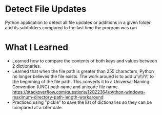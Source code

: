 # Detect File Updates
Python application to detect all file updates or additions in a given folder and its subfolders compared to the last time the program was run

# What I Learned
* Learned how to compare the contents of both keys and values between 2 dictionaries.
* Learned that when the file path is greater than 255 characters, Python no longer believes the file exists. The work around is to add u'\\\\\\\\?\\\\' to the beginning of the file path. This converts it to a Universal Naming Convention (UNC) path name and unicode file name.
    https://stackoverflow.com/questions/12022364/python-windows-maximum-directory-path-length-workaround
* Practiced using "pickle" to save the list of dictionaries so they can be compared at a later date.
